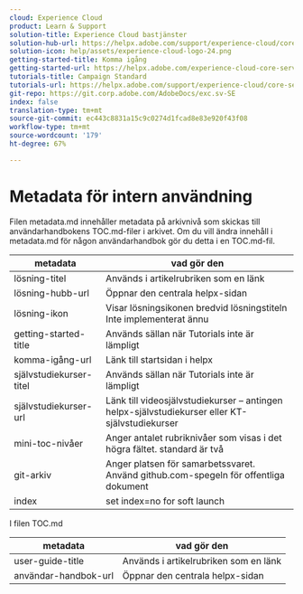 ```yaml
---
cloud: Experience Cloud
product: Learn & Support
solution-title: Experience Cloud bastjänster
solution-hub-url: https://helpx.adobe.com/support/experience-cloud/core-services.html
solution-icon: help/assets/experience-cloud-logo-24.png
getting-started-title: Komma igång
getting-started-url: https://helpx.adobe.com/experience-cloud-core-services/get-started.html
tutorials-title: Campaign Standard
tutorials-url: https://helpx.adobe.com/support/experience-cloud/core-services.html
git-repo: https://git.corp.adobe.com/AdobeDocs/exc.sv-SE
index: false
translation-type: tm+mt
source-git-commit: ec443c8831a15c9c0274d1fcad8e83e920f43f08
workflow-type: tm+mt
source-wordcount: '179'
ht-degree: 67%

---
```



<!-- We need better links for Getting Started and Tutorials. We can do this after we hit stage -->

# Metadata för intern användning

Filen metadata.md innehåller metadata på arkivnivå som skickas till användarhandbokens TOC.md-filer i arkivet. Om du vill ändra innehåll i metadata.md för någon användarhandbok gör du detta i en TOC.md-fil.

| metadata | vad gör den |
|--- |--- |
| lösning-titel | Används i artikelrubriken som en länk |
| lösning-hubb-url | Öppnar den centrala helpx-sidan |
| lösning-ikon | Visar lösningsikonen bredvid lösningstiteln Inte implementerat ännu |
| getting-started-title | Används sällan när Tutorials inte är lämpligt |
| komma-igång-url | Länk till startsidan i helpx |
| självstudiekurser-titel | Används sällan när Tutorials inte är lämpligt |
| självstudiekurser-url | Länk till videosjälvstudiekurser – antingen helpx-självstudiekurser eller KT-självstudiekurser |
| mini-toc-nivåer | Anger antalet rubriknivåer som visas i det högra fältet. standard är två |
| git-arkiv | Anger platsen för samarbetssvaret. Använd github.com-spegeln för offentliga dokument |
| index | set index=no for soft launch |

I filen TOC.md

| metadata | vad gör den |
|--- |--- |
| user-guide-title | Används i artikelrubriken som en länk |
| användar-handbok-url | Öppnar den centrala helpx-sidan |
